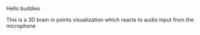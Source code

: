Hello buddies

This is a 3D brain in points visualization which reacts to audio input from the microphone

